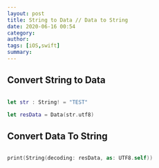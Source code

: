 ```yaml
---
layout: post
title: String to Data // Data to String 
date: 2020-06-16 00:54
category: 
author: 
tags: [iOS,swift]
summary: 
---
```



## Convert String to Data

```swift

let str : String! = "TEST"

let resData = Data(str.utf8)

```

## Convert Data To String

```swift

print(String(decoding: resData, as: UTF8.self))

```


